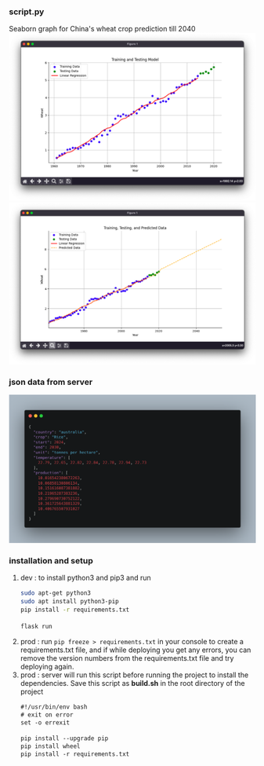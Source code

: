 ### script.py
Seaborn graph for China's wheat crop prediction till 2040
<img src="./screenshots/Screenshot 2023-08-02 at 11.22.11 PM.png">
<img src="./screenshots/Screenshot 2023-08-02 at 11.25.13 PM.png">

### json data from server
<img src="./screenshots/carbon.png">

### installation and setup
1.  dev : to install python3 and pip3 and run
    ```sh
    sudo apt-get python3
    sudo apt install python3-pip
    pip install -r requirements.txt

    flask run
    ```
1. prod : run `pip freeze > requirements.txt` in your console to create a requirements.txt file, and if while deploying you get any errors, you can remove the version numbers from the requirements.txt file and try deploying again.
1. prod : server will run this script before running the project to install the dependencies. Save this script as __build.sh__ in the root directory of the project
    ```
    #!/usr/bin/env bash
    # exit on error
    set -o errexit

    pip install --upgrade pip
    pip install wheel
    pip install -r requirements.txt
    ```